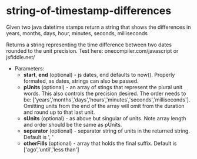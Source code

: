 # string-of-timestamp-differences
Given two java datetime stamps return a string that shows the differences in years, months, days, hour, minutes, seconds, milliseconds


Returns a string representing the time difference between two dates rounded to the unit precision. 
Test here: onecompiler.com/javascript or jsfiddle.net/
- Parameters:
  - **start**, **end** (optional) - js dates, end defaults to now(). Properly formated, as dates, strings can also be passed.
  - **pUnits** (optional) - an array of stings that represent the plural unit words. 
      This also controls the precision desired. 
      The order needs to be: ['years','months','days','hours','minutes','seconds','milliseconds'].
      Omitting units from the end of the array will omit from the duration
      and round up to that last unit.
  - **sUnits** (optional) - as above but singular of units. Note array length and
      order should be the same as pUnits.
  - **separator** (optional) - separator string of units in the returned string. Default is ', '
  - **otherFills** (optional) - array that holds the final suffix. 
      Default is ['ago','until','less than']

